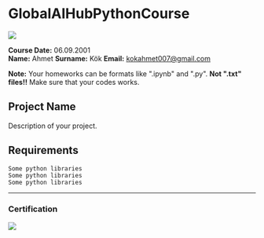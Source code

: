 # GlobalAIHubPythonCourse
![](img/logo.png)

**Course Date:** 06.09.2001  
**Name:** Ahmet
**Surname:** Kök
**Email:** kokahmet007@gmail.com  

**Note:** Your homeworks can be formats like ".ipynb" and ".py". **Not ".txt" files!!** Make sure that your codes works.  

## Project Name
Description of your project.

## Requirements
```
Some python libraries
Some python libraries
Some python libraries
```
---

### Certification
![](img/certificate_ex.png)

